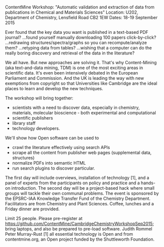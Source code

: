 ContentMine Workshop: "Automatic validation and extraction of data from publications in Chemical and Materials Sciences"
Location: U202, Department of Chemistry, Lensfield Road CB2 1EW
Dates: 18-19 September 2015

Ever found that the key data you want is published in a text-based PDF journal? 
...found yourself manually downloading 100 papers click-by-click?
...redrawing structures/spectra/graphs so you can recompute/analyze them?
...retyping data from tables?
...wishing that a computer can do the really boring discovery and retrieval of the data in the literature?

We all have. But new approaches are solving it. That's why Content-Mining (aka text-and-data mining, TDM) is one of the most
exciting areas in scientific data. 
It's even been intensively debated in the European Parliament and Commission. And the UK is leading the way with new exemptions 
from copyright so that Universities like Cambridge are the ideal places to learn and develop the new techniques.

The workshop will bring together:
 * scientists with a need to discover data, especially in chemistry, materials, molecular bioscience - both experimental and computational
 * scientific publishers
 * library staff
 * technology developers.

We'll show how Open software can be used to
 * crawl the literature effectively using search APIs
 * scrape all the content from publisher web pages (supplemental data, structures)
 * normalize PDFs into semantic HTML
 * run search plugins to discover particular.

The first day will include overviews, installation of technology [1], and a panel of experts from the participants on policy
and practice and a hands-on introduction.
The second day will be a project-based hack where small groups will tackle their own communal problems.
The event is sponsored by the EPSRC-IAA Knowledge Transfer Fund of the Chemistry Department. Facilitators are from Chemistry and Plant Sciences. Coffee, lunches and a Friday dinner are provided. 

Limit 25 people. Please pre-register at https://github.com/ContentMine/CambridgeChemistryWorkshopSep2015; bring laptops, and also be prepared to pre-load software.
Judith Rommel
Peter Murray-Rust
[1] all essential technology is Open and from contentmine.org, an Open project funded by the Shuttleworth Foundation.
